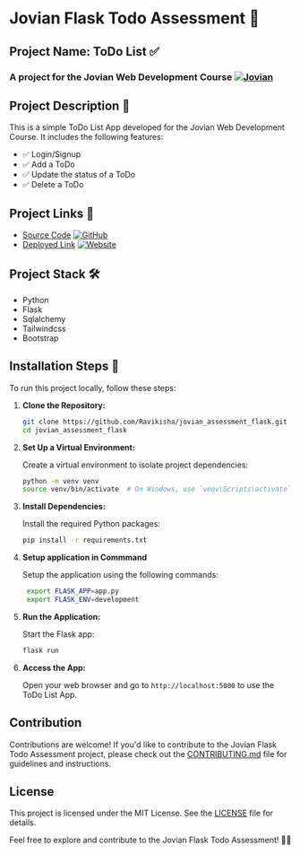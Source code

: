 # Jovian Flask Todo Assessment 💼

## Project Name: ToDo List ✅

### A project for the Jovian Web Development Course [![Jovian](https://img.shields.io/badge/Jovian-Web%20Development-blue)](https://jovian.com/learn/web-development-with-python-and-flask)

## Project Description 📝

This is a simple ToDo List App developed for the Jovian Web Development Course. It includes the following features:

- ✅ Login/Signup
- ✅ Add a ToDo
- ✅ Update the status of a ToDo
- ✅ Delete a ToDo

## Project Links 🔗

- [Source Code](https://github.com/Ravikisha/jovian_assessment_flask) [![GitHub](https://img.shields.io/badge/GitHub-Repository-green)](https://github.com/Ravikisha/jovian_assessment_flask)
- [Deployed Link](https://todo-list-4bhz.onrender.com/) [![Website](https://img.shields.io/badge/Website-Deployed-brightgreen)](https://todo-list-4bhz.onrender.com/)

## Project Stack 🛠️

- Python
- Flask
- Sqlalchemy
- Tailwindcss
- Bootstrap

## Installation Steps 🚀

To run this project locally, follow these steps:

1. **Clone the Repository:**

   ```bash
   git clone https://github.com/Ravikisha/jovian_assessment_flask.git
   cd jovian_assessment_flask
   ```

2. **Set Up a Virtual Environment:**

   Create a virtual environment to isolate project dependencies:

   ```bash
   python -m venv venv
   source venv/bin/activate  # On Windows, use `venv\Scripts\activate`
   ```

3. **Install Dependencies:**

   Install the required Python packages:

   ```bash
   pip install -r requirements.txt
   ```


4. **Setup application in Commmand**
   
   Setup the application using the following commands:

   ```bash
    export FLASK_APP=app.py
    export FLASK_ENV=development
    ```

5. **Run the Application:**

   Start the Flask app:

   ```bash
   flask run
   ```

6. **Access the App:**

   Open your web browser and go to `http://localhost:5000` to use the ToDo List App.

## Contribution

Contributions are welcome! If you'd like to contribute to the Jovian Flask Todo Assessment project, please check out the [CONTRIBUTING.md](CONTRIBUTING.md) file for guidelines and instructions.

## License

This project is licensed under the MIT License. See the [LICENSE](LICENSE) file for details.

Feel free to explore and contribute to the Jovian Flask Todo Assessment! 🚀✨